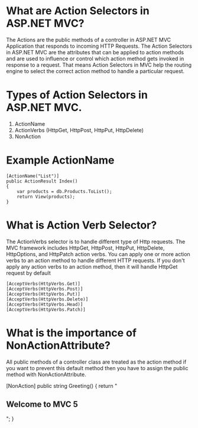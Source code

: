 # What are Action Selectors in ASP.NET MVC?

The Actions are the public methods of a controller in ASP.NET MVC Application that responds to incoming HTTP Requests. The Action Selectors in ASP.NET MVC are the attributes that can be applied to action methods and are used to influence or control which action method gets invoked in response to a request. That means Action Selectors in MVC help the routing engine to select the correct action method to handle a particular request.

# Types of Action Selectors in ASP.NET MVC.

1.	ActionName
2.	ActionVerbs (HttpGet, HttpPost, HttpPut, HttpDelete)
3.	NonAction


# Example ActionName

```
[ActionName("List")]
public ActionResult Index()
{
    var products = db.Products.ToList();
    return View(products);
}
```

# What is Action Verb Selector?

The ActionVerbs selector is to handle different type of Http requests. The MVC framework includes HttpGet, HttpPost, HttpPut, HttpDelete, HttpOptions, and HttpPatch action verbs. You can apply one or more action verbs to an action method to handle different HTTP requests. If you don't apply any action verbs to an action method, then it will handle HttpGet request by default

```
[AcceptVerbs(HttpVerbs.Get)]
[AcceptVerbs(HttpVerbs.Post)]
[AcceptVerbs(HttpVerbs.Put)]
[AcceptVerbs(HttpVerbs.Delete)]
[AcceptVerbs(HttpVerbs.Head)]
[AcceptVerbs(HttpVerbs.Patch)]

```

# What is the importance of NonActionAttribute? 

All public methods of a controller class are treated as the action method if you want to prevent this default method then you have to assign the public method with NonActionAttribute. 

[NonAction]
public string Greeting()
{
    return "<h2>Welcome to MVC 5</h2>";
}

